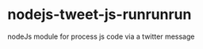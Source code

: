 nodejs-tweet-js-runrunrun
=========================

nodeJs module for process js code via a twitter message
